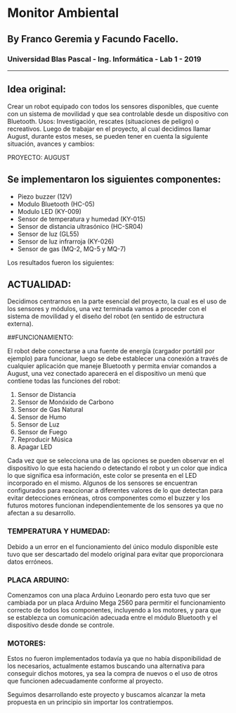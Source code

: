 # Monitor Ambiental
## By Franco Geremia y Facundo Facello.
### Universidad Blas Pascal - Ing. Informática - Lab 1 - 2019
------------------------------------------------------------------------------------------
## Idea original: 

Crear un robot equipado con todos los sensores disponibles, que cuente con un sistema de movilidad y que sea controlable desde un dispositivo con Bluetooth.
Usos: Investigación, rescates (situaciones de peligro) o recreativos.
Luego de trabajar en el proyecto, al cual decidimos llamar August, durante estos meses, se pueden tener en cuenta la siguiente situación, avances y cambios:

PROYECTO: AUGUST

## Se implementaron los siguientes componentes:

- Piezo buzzer (12V)
- Modulo Bluetooth (HC-05)
- Modulo LED (KY-009)
- Sensor de temperatura y humedad (KY-015)
- Sensor de distancia ultrasónico (HC-SR04)
- Sensor de luz (GL55)
- Sensor de luz infrarroja (KY-026)
- Sensor de gas (MQ-2, MQ-5 y MQ-7)

Los resultados fueron los siguientes:

## ACTUALIDAD: 

Decidimos centrarnos en la parte esencial del proyecto, la cual es el uso de los sensores y módulos, una vez terminada vamos a proceder con el sistema de movilidad y el diseño del robot (en sentido de estructura externa).

##FUNCIONAMIENTO: 

El robot debe conectarse a una fuente de energía (cargador portátil por ejemplo) para funcionar, luego se debe establecer una conexión a través de cualquier aplicación que maneje Bluetooth y permita enviar comandos a August, una vez conectado aparecerá en el dispositivo un menú que contiene todas las funciones del robot:
1. Sensor de Distancia
2. Sensor de Monóxido de Carbono
3. Sensor de Gas Natural 
4. Sensor de Humo 
5. Sensor de Luz
6. Sensor de Fuego
7. Reproducir Música
8. Apagar LED

Cada vez que se selecciona una de las opciones se pueden observar en el dispositivo lo que esta haciendo o detectando el robot y un color que indica lo que significa esa información, este color se presenta en el LED incorporado en el mismo.
Algunos de los sensores se encuentran configurados para reaccionar a diferentes valores de lo que detectan para evitar detecciones erróneas, otros componentes como el buzzer y los futuros motores funcionan independientemente de los sensores ya que no afectan a su desarrollo. 
 
### TEMPERATURA Y HUMEDAD: 
Debido a un error en el funcionamiento del único modulo disponible este tuvo que ser descartado del modelo original para evitar que proporcionara datos erróneos.

### PLACA ARDUINO: 
Comenzamos con una placa Arduino Leonardo pero esta tuvo que ser cambiada por un placa Arduino Mega 2560 para permitir el funcionamiento correcto de todos los componentes, incluyendo a los motores,  y para que se establezca un comunicación adecuada entre el módulo Bluetooth y el dispositivo desde donde se controle.

### MOTORES: 
Estos no fueron implementados todavía ya que no había disponibilidad de los necesarios, actualmente estamos buscando una alternativa para conseguir dichos motores, ya sea la compra de nuevos o el uso de otros que funcionen adecuadamente conforme al proyecto.

Seguimos desarrollando este proyecto y buscamos alcanzar la meta propuesta en un principio sin importar los contratiempos.
